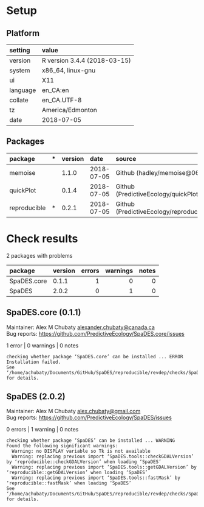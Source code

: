 # Setup

## Platform

|setting  |value                        |
|:--------|:----------------------------|
|version  |R version 3.4.4 (2018-03-15) |
|system   |x86_64, linux-gnu            |
|ui       |X11                          |
|language |en_CA:en                     |
|collate  |en_CA.UTF-8                  |
|tz       |America/Edmonton             |
|date     |2018-07-05                   |

## Packages

|package      |*  |version |date       |source                                          |
|:------------|:--|:-------|:----------|:-----------------------------------------------|
|memoise      |   |1.1.0   |2018-07-05 |Github (hadley/memoise@06d16ec)                 |
|quickPlot    |   |0.1.4   |2018-07-05 |Github (PredictiveEcology/quickPlot@cba38b4)    |
|reproducible |*  |0.2.1   |2018-07-05 |Github (PredictiveEcology/reproducible@242b2f7) |

# Check results

2 packages with problems

|package     |version | errors| warnings| notes|
|:-----------|:-------|------:|--------:|-----:|
|SpaDES.core |0.1.1   |      1|        0|     0|
|SpaDES      |2.0.2   |      0|        1|     0|

## SpaDES.core (0.1.1)
Maintainer: Alex M Chubaty <alexander.chubaty@canada.ca>  
Bug reports: https://github.com/PredictiveEcology/SpaDES.core/issues

1 error  | 0 warnings | 0 notes

```
checking whether package ‘SpaDES.core’ can be installed ... ERROR
Installation failed.
See ‘/home/achubaty/Documents/GitHub/SpaDES/reproducible/revdep/checks/SpaDES.core.Rcheck/00install.out’ for details.
```

## SpaDES (2.0.2)
Maintainer: Alex M Chubaty <alex.chubaty@gmail.com>  
Bug reports: https://github.com/PredictiveEcology/SpaDES/issues

0 errors | 1 warning  | 0 notes

```
checking whether package ‘SpaDES’ can be installed ... WARNING
Found the following significant warnings:
  Warning: no DISPLAY variable so Tk is not available
  Warning: replacing previous import ‘SpaDES.tools::checkGDALVersion’ by ‘reproducible::checkGDALVersion’ when loading ‘SpaDES’
  Warning: replacing previous import ‘SpaDES.tools::getGDALVersion’ by ‘reproducible::getGDALVersion’ when loading ‘SpaDES’
  Warning: replacing previous import ‘SpaDES.tools::fastMask’ by ‘reproducible::fastMask’ when loading ‘SpaDES’
See ‘/home/achubaty/Documents/GitHub/SpaDES/reproducible/revdep/checks/SpaDES.Rcheck/00install.out’ for details.
```

